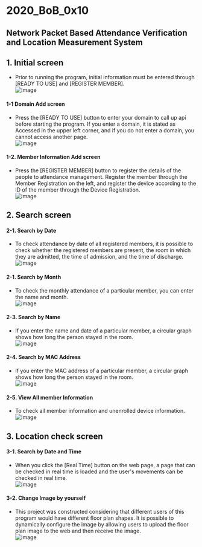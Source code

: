 # 2020_BoB_0x10

## Network Packet Based Attendance Verification and Location Measurement System

## 1. Initial screen
+ Prior to running the program, initial information must be entered through [READY TO USE] and [REGISTER MEMBER].   
![image](https://user-images.githubusercontent.com/58834907/113801673-498f1580-9794-11eb-9708-c7b423a2e9f2.png)

#### 1-1 Domain Add screen
+ Press the [READY TO USE] button to enter your domain to call up api before starting the program. If you enter a domain, it is stated as Accessed in the upper left corner, and if you do not enter a domain, you cannot access another page.   
![image](https://user-images.githubusercontent.com/58834907/113801682-4e53c980-9794-11eb-94ec-c50fb3769a72.png)

#### 1-2. Member Information Add screen
+ Press the [REGISTER MEMBER] button to register the details of the people to attendance management. Register the member through the Member Registration on the left, and register the device according to the ID of the member through the Device Registration.   
![image](https://user-images.githubusercontent.com/58834907/113801688-514eba00-9794-11eb-8ad6-22747a59e865.png)


## 2. Search screen
#### 2-1. Search by Date
+ To check attendance by date of all registered members, it is possible to check whether the registered members are present, the room in which they are admitted, the time of admission, and the time of discharge.   
![image](https://user-images.githubusercontent.com/58834907/113801691-5449aa80-9794-11eb-8861-fc5cb6c1f384.png)

#### 2-1. Search by Month
+ To check the monthly attendance of a particular member, you can enter the name and month.   
![image](https://user-images.githubusercontent.com/58834907/113801697-56ac0480-9794-11eb-9ee2-90a881abb582.png)

#### 2-3. Search by Name
+ If you enter the name and date of a particular member, a circular graph shows how long the person stayed in the room.   
![image](https://user-images.githubusercontent.com/58834907/113801705-590e5e80-9794-11eb-9904-dde1d646aefe.png)

#### 2-4. Search by MAC Address
+ If you enter the MAC address of a particular member, a circular graph shows how long the person stayed in the room.   
![image](https://user-images.githubusercontent.com/58834907/113801709-5b70b880-9794-11eb-99e5-30a861c10119.png)

#### 2-5. View All member Information
+ To check all member information and unenrolled device information.   
![image](https://user-images.githubusercontent.com/58834907/113801719-5dd31280-9794-11eb-9ee1-cb45ea2ff312.png)


## 3. Location check screen
#### 3-1. Search by Date and Time
+ When you click the [Real Time] button on the web page, a page that can be checked in real time is loaded and the user's movements can be checked in real time.   
![image](https://user-images.githubusercontent.com/58834907/113801724-60ce0300-9794-11eb-8aae-4ced2382b81f.png)

#### 3-2. Change Image by yourself
+ This project was constructed considering that different users of this program would have different floor plan shapes. It is possible to dynamically configure the image by allowing users to upload the floor plan image to the web and then receive the image.   
![image](https://user-images.githubusercontent.com/58834907/113801729-63305d00-9794-11eb-8fa7-0c4999fa9741.png)
